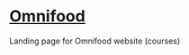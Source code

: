 # <a href="https://afoninis.github.io/Omnifood/">Omnifood</a>
Landing page for Omnifood website (courses)
